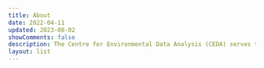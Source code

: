 ```yaml
---
title: About
date: 2022-04-11
updated: 2023-08-02
showComments: false
description: The Centre for Environmental Data Analysis (CEDA) serves the environmental science community through the provision of different services and resources. Our goals include furthering environmental data practices, deploying new technologies to enhance access to data, and providing services to aid large scale data analysis. 
layout: list
---
```

<!--
<div class="card mb-3">
  <h3 class="card-header">JASMIN </h3>

</div> 


    

## JASMIN
JASMIN is a globally unique data intensive supercomputer for environmental science. JASMIN supports the data analysis requirements of the UK and European climate and earth system modelling community. It consists of multi-Petabyte fast storage co-located with data analysis computing facilities, with dedicated light paths to various key facilities and institutes within the community.

{{< image src="img/JASMIN.jpg" wrapper="col-29 mx-auto">}}





Our services are provided on behalf of the Natural Environment Research Council (NERC) via the National Centre for Atmospheric Science (NCAS) and the National Centre for Earth Observation (NCEO). CEDA is based within the RAL Space department of the Science and Technology Facilities Council (STFC). JASMIN is co-managed by CEDA and STFC's Scientific Computing Department.  

-->